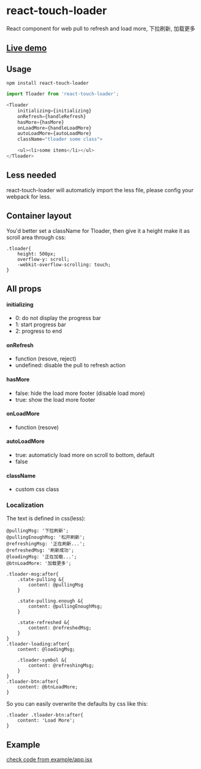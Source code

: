 # react-touch-loader
React component for web pull to refresh and load more, 下拉刷新, 加载更多

## [Live demo](http://broltes.github.io/react-touch-loader/)

## Usage
`npm install react-touch-loader`

```js
import Tloader from 'react-touch-loader';

<Tloader
    initializing={initializing}
    onRefresh={handleRefresh}
    hasMore={hasMore}
    onLoadMore={handleLoadMore}
    autoLoadMore={autoLoadMore}
    className="tloader some class">

    <ul><li>some items</li></ul>
</Tloader>
```
## Less needed
react-touch-loader will automaticly import the less file, please config your webpack for less.

## Container layout
You'd better set a className for Tloader, then give it a height make it as scroll area through css:
```
.tloader{
    height: 500px;
    overflow-y: scroll;
    -webkit-overflow-scrolling: touch;
}
```

## All props

#### initializing
- 0: do not display the progress bar
- 1: start progress bar
- 2: progress to end

#### onRefresh
- function (resove, reject)
- undefined: disable the pull to refresh action

#### hasMore
- false: hide the load more footer (disable load more)
- true: show the load more footer

#### onLoadMore
- function (resove)

#### autoLoadMore
- true: automaticly load more on scroll to bottom, default
- false

#### className
- custom css class

### Localization
The text is defined in css(less):

```less
@pullingMsg: '下拉刷新';
@pullingEnoughMsg: '松开刷新';
@refreshingMsg: '正在刷新...';
@refreshedMsg: '刷新成功';
@loadingMsg: '正在加载...';
@btnLoadMore: '加载更多';

.tloader-msg:after{
    .state-pulling &{
        content: @pullingMsg
    }

    .state-pulling.enough &{
        content: @pullingEnoughMsg;
    }

    .state-refreshed &{
        content: @refreshedMsg;
    }
}
.tloader-loading:after{
    content: @loadingMsg;

    .tloader-symbol &{
        content: @refreshingMsg;
    }
}
.tloader-btn:after{
    content: @btnLoadMore;
}
```

So you can easily overwrite the defaults by css like this:
```less
.tloader .tloader-btn:after{
    content: 'Load More';
}
```

## Example
[check code from example/app.jsx](https://github.com/Broltes/react-touch-loader/blob/master/example/app.jsx)
